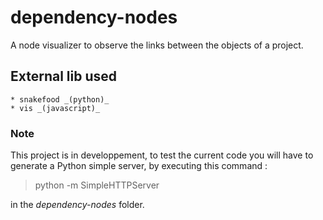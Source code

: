 # dependency-nodes
A node visualizer to observe the links between the objects of a project.

## External lib used
	* snakefood _(python)_
	* vis _(javascript)_

### Note
This project is in developpement, to test the current code you will have to generate a Python simple server, by executing this command :
> python -m SimpleHTTPServer

in the _dependency-nodes_ folder.
